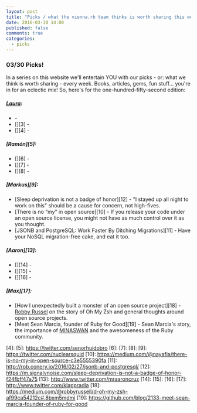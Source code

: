 ```yaml
---
layout: post
title: "Picks / what the vienna.rb team thinks is worth sharing this week"
date: 2016-03-30 14:00
published: false
comments: true
categories:
  - picks
---
```


### 03/30 Picks!

In a series on this website we'll entertain YOU with our picks - or: what we think is worth sharing - every week.
Books, articles, gems, fun stuff... you're in for an eclectic mix! So, here's for the one-hundred-fifty-second edition:

##### [Laura][1]:
- [][2] -
- [][3] -
- [][4] -

##### [Ramón][5]:
- [][6] -
- [][7] -
- [][8] -

##### [Markus][9]:
- [Sleep deprivation is not a badge of honor][12] - "I stayed up all night to work on this" should be a cause for concern, not high-fives.
- [There is no “my” in open source][10] - If you release your code under an open source license, you might not have as much control over it as you thought.
- [JSONB and PostgreSQL: Work Faster By Ditching Migrations][11] - Have your NoSQL migration-free cake, and eat it too.

##### [Aaron][13]:
- [][14] -
- [][15] -
- [][16] -

##### [Max][17]:
- [How I unexpectedly built a monster of an open source project][18] - [Robby Russel](https://twitter.com/robbyrussell) on the story of Oh My Zsh and general thoughts around open source projects.
- [Meet Sean Marcia, founder of Ruby for Good][19] - Sean Marcia's story, the importance of [MINASWAN](https://en.wikipedia.org/wiki/MINASWAN) and the awesomeness of the Ruby community.

[1]: http://www.twitter.com/alicetragedy
[2]:
[3]:
[4]:
[5]: https://twitter.com/senorhuidobro
[6]:
[7]:
[8]:
[9]: https://twitter.com/nuclearsquid
[10]: https://medium.com/@nayafia/there-is-no-my-in-open-source-c3e5555390fa
[11]: http://rob.conery.io/2016/02/27/jsonb-and-postgresql/
[12]: https://m.signalvnoise.com/sleep-deprivation-is-not-a-badge-of-honor-f24fbff47a75
[13]: http://www.twitter.com/mraaroncruz
[14]:
[15]:
[16]:
[17]: http://www.twitter.com/klappradla
[18]: https://medium.com/@robbyrussell/d-oh-my-zsh-af99ca54212c#.8bxm5mdmi
[19]: https://github.com/blog/2133-meet-sean-marcia-founder-of-ruby-for-good
